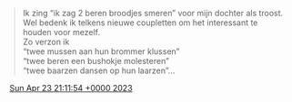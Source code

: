 > Ik zing “ik zag 2 beren broodjes smeren” voor mijn dochter als troost\. Wel bedenk ik telkens nieuwe coupletten om het interessant te houden voor mezelf\.  
> Zo verzon ik  
> “twee mussen aan hun brommer klussen”  
> “twee beren een bushokje molesteren”  
> “twee baarzen dansen op hun laarzen”…

<img src="../../media/tweet.ico" width="12" /> [Sun Apr 23 21:11:54 +0000 2023](https://twitter.com/DromerDenker/status/1650246139906539520)